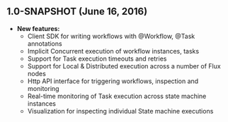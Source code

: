 ## 1.0-SNAPSHOT (June 16, 2016)
- **New features:**
  - Client SDK for writing workflows with @Workflow, @Task annotations
  - Implicit Concurrent execution of workflow instances, tasks
  - Support for Task execution timeouts and retries
  - Support for Local & Distributed execution across a number of Flux nodes
  - Http API interface for triggering workflows, inspection and monitoring
  - Real-time monitoring of Task execution across state machine instances
  - Visualization for inspecting individual State machine executions
